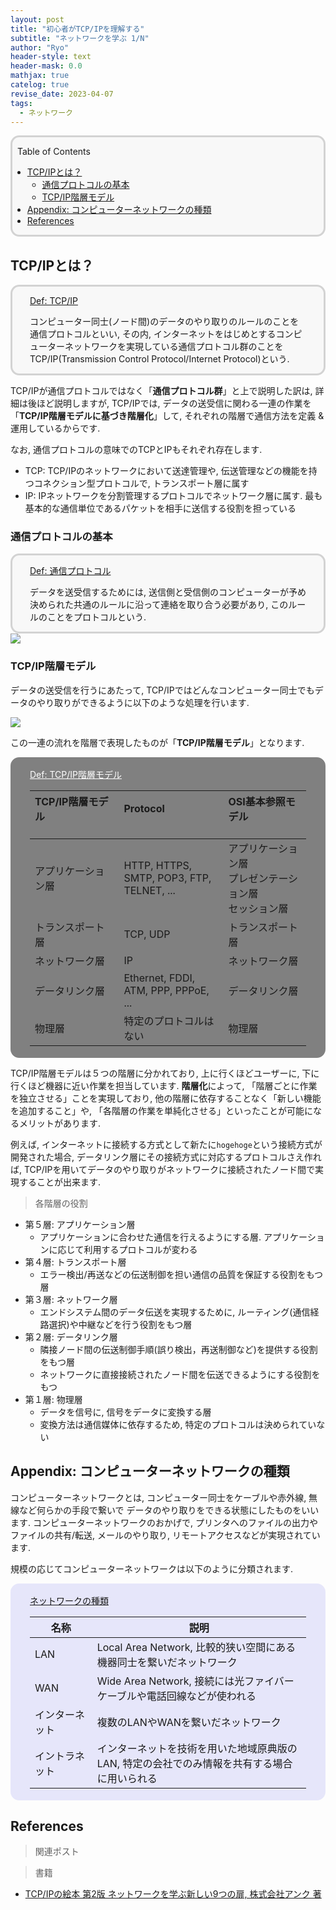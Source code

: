 ```yaml
---
layout: post
title: "初心者がTCP/IPを理解する"
subtitle: "ネットワークを学ぶ 1/N"
author: "Ryo"
header-style: text
header-mask: 0.0
mathjax: true
catelog: true
revise_date: 2023-04-07
tags:
  - ネットワーク
---
```


<div style='border-radius: 1em; border-style:solid; border-color:#D3D3D3; background-color:#F8F8F8'>
<p class="h4">&nbsp;&nbsp;Table of Contents</p>
<!-- START doctoc generated TOC please keep comment here to allow auto update -->
<!-- DON'T EDIT THIS SECTION, INSTEAD RE-RUN doctoc TO UPDATE -->

- [TCP/IPとは？](#tcpip%E3%81%A8%E3%81%AF)
  - [通信プロトコルの基本](#%E9%80%9A%E4%BF%A1%E3%83%97%E3%83%AD%E3%83%88%E3%82%B3%E3%83%AB%E3%81%AE%E5%9F%BA%E6%9C%AC)
  - [TCP/IP階層モデル](#tcpip%E9%9A%8E%E5%B1%A4%E3%83%A2%E3%83%87%E3%83%AB)
- [Appendix: コンピューターネットワークの種類](#appendix-%E3%82%B3%E3%83%B3%E3%83%94%E3%83%A5%E3%83%BC%E3%82%BF%E3%83%BC%E3%83%8D%E3%83%83%E3%83%88%E3%83%AF%E3%83%BC%E3%82%AF%E3%81%AE%E7%A8%AE%E9%A1%9E)
- [References](#references)

<!-- END doctoc generated TOC please keep comment here to allow auto update -->

</div>

## TCP/IPとは？

<div style='padding-left: 2em; padding-right: 2em; border-radius: 1em; border-style:solid; border-color:#D3D3D3; background-color:#F8F8F8'>
<p class="h4"><ins>Def: TCP/IP</ins></p>

コンピューター同士(ノード間)のデータのやり取りのルールのことを通信プロトコルといい, その内, 
インターネットをはじめとするコンピューターネットワークを実現している通信プロトコル群のことを
TCP/IP(Transmission Control Protocol/Internet Protocol)という.

</div>

TCP/IPが通信プロトコルではなく「**通信プロトコル群**」と上で説明した訳は, 詳細は後ほど説明しますが, 
TCP/IPでは, データの送受信に関わる一連の作業を「**TCP/IP階層モデルに基づき階層化**」して, それぞれの階層で通信方法を定義 & 運用しているからです. 

なお, 通信プロトコルの意味でのTCPとIPもそれぞれ存在します.

- TCP: TCP/IPのネットワークにおいて送達管理や, 伝送管理などの機能を持つコネクション型プロトコルで, トランスポート層に属す
- IP: IPネットワークを分割管理するプロトコルでネットワーク層に属す. 最も基本的な通信単位であるパケットを相手に送信する役割を担っている

### 通信プロトコルの基本

<div style='padding-left: 2em; padding-right: 2em; border-radius: 1em; border-style:solid; border-color:#D3D3D3; background-color:#F8F8F8'>
<p class="h4"><ins>Def: 通信プロトコル</ins></p>

データを送受信するためには, 送信側と受信側のコンピューターが予め決められた共通のルールに沿って連絡を取り合う必要があり, 
このルールのことをプロトコルという.

</div>

<img src="https://github.com/ryonakimageserver/omorikaizuka/blob/master/%E6%8A%80%E8%A1%93%E8%80%85%E8%A9%A6%E9%A8%93/20201014_TCP_IP_protocol.png?raw=true">

### TCP/IP階層モデル

データの送受信を行うにあたって, TCP/IPではどんなコンピューター同士でもデータのやり取りができるように以下のような処理を行います.

<img src="https://raw.githubusercontent.com/ryonakimageserver/omorikaizuka/aecc0a89854f00fce0bcdd8c4e7d228a1169606c/%E6%8A%80%E8%A1%93%E8%80%85%E8%A9%A6%E9%A8%93/20201014_TCP_IP_process_basic.png">

この一連の流れを階層で表現したものが「**TCP/IP階層モデル**」となります.

<div style='padding-left: 2em; padding-right: 2em; border-radius: 1em; border-style:solid; border-color:gray; background-color:gray; color:white'>
<p class="h4"><ins>Def: TCP/IP階層モデル</ins></p>

| TCP/IP階層モデル&nbsp; &nbsp; &nbsp; &nbsp; &nbsp;&nbsp; &nbsp; &nbsp; &nbsp; &nbsp;&nbsp; &nbsp; &nbsp; &nbsp; &nbsp; &nbsp; &nbsp;&nbsp; &nbsp;&nbsp; &nbsp;| Protocol<br> &nbsp;| OSI基本参照モデル&nbsp; &nbsp; &nbsp; &nbsp; &nbsp;&nbsp; &nbsp; &nbsp; &nbsp; &nbsp;&nbsp; &nbsp; &nbsp; &nbsp; &nbsp;&nbsp; &nbsp; &nbsp;&nbsp; &nbsp;&nbsp; &nbsp;&nbsp; &nbsp;&nbsp;|
| :----------- |:----------- | :------------- | 
|アプリケーション層|HTTP, HTTPS, SMTP, POP3, FTP, TELNET, ...| 	アプリケーション層<br>プレゼンテーション層<br>セッション層|
|トランスポート層|TCP, UDP|トランスポート層|
|ネットワーク層|IP|ネットワーク層|
|データリンク層|Ethernet, FDDI, ATM, PPP, PPPoE, ...|データリンク層|
|物理層|特定のプロトコルはない|物理層|

</div>

TCP/IP階層モデルは５つの階層に分かれており, 上に行くほどユーザーに, 下に行くほど機器に近い作業を担当しています.
**階層化**によって, 「階層ごとに作業を独立させる」ことを実現しており, 他の階層に依存することなく「新しい機能を追加すること」や, 
「各階層の作業を単純化させる」といったことが可能になるメリットがあります.

例えば, インターネットに接続する方式として新たに`hogehoge`という接続方式が開発された場合, データリンク層にその接続方式に対応するプロトコルさえ作れば, TCP/IPを用いてデータのやり取りがネットワークに接続されたノード間で実現することが出来ます.

> 各階層の役割

- 第５層: アプリケーション層
  - アプリケーションに合わせた通信を行えるようにする層. アプリケーションに応じて利用するプロトコルが変わる
- 第４層: トランスポート層
  - エラー検出/再送などの伝送制御を担い通信の品質を保証する役割をもつ層
- 第３層: ネットワーク層
  - エンドシステム間のデータ伝送を実現するために, ルーティング(通信経路選択)や中継などを行う役割をもつ層
- 第２層: データリンク層
  - 隣接ノード間の伝送制御手順(誤り検出，再送制御など)を提供する役割をもつ層
  - ネットワークに直接接続されたノード間を伝送できるようにする役割をもつ
- 第１層: 物理層
  - データを信号に, 信号をデータに変換する層
  - 変換方法は通信媒体に依存するため, 特定のプロトコルは決められていない





## Appendix: コンピューターネットワークの種類

コンピューターネットワークとは, コンピューター同士をケーブルや赤外線, 無線など何らかの手段で繋いで
データのやり取りをできる状態にしたものをいいます. コンピューターネットワークのおかげで, プリンタへのファイルの出力や
ファイルの共有/転送, メールのやり取り, リモートアクセスなどが実現されています.

規模の応じてコンピューターネットワークは以下のように分類されます.

<div style='padding-left: 2em; padding-right: 2em; border-radius: 1em; border-style:solid; border-color:#e6e6fa; background-color:#e6e6fa'>
<p class="h4"><ins>ネットワークの種類</ins></p>

|名称|説明|
|---|---|
|LAN|Local Area Network, 比較的狭い空間にある機器同士を繋いだネットワーク|
|WAN|Wide Area Network, 接続には光ファイバーケーブルや電話回線などが使われる|
|インターネット &nbsp; &nbsp; &nbsp; &nbsp; &nbsp;|複数のLANやWANを繋いだネットワーク|
|イントラネット &nbsp; &nbsp; &nbsp; &nbsp; &nbsp;|インターネットを技術を用いた地域原典版のLAN, 特定の会社でのみ情報を共有する場合に用いられる|

</div>





## References

> 関連ポスト




> 書籍

- [TCP/IPの絵本 第2版 ネットワークを学ぶ新しい9つの扉, 株式会社アンク 著](https://www.shoeisha.co.jp/book/detail/9784798155159)